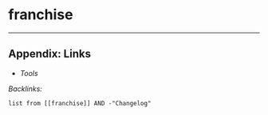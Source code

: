 # franchise

---

## Appendix: Links

* *Tools*

*Backlinks:*

````dataview
list from [[franchise]] AND -"Changelog"
````
